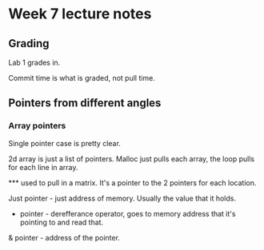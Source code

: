 # Week 7 lecture notes

## Grading

Lab 1 grades in. 

Commit time is what is graded, not pull time.

## Pointers from different angles

### Array pointers

Single pointer case is pretty clear.

2d array is just a list of pointers. Malloc just pulls each array, the loop pulls for each line in array.

*** used to pull in a matrix. It's a pointer to the 2 pointers for each location. 

Just pointer - just address of memory. Usually the value that it holds.

* pointer - derefferance operator, goes to memory address that it's pointing to and read that.

& pointer - address of the pointer. 


